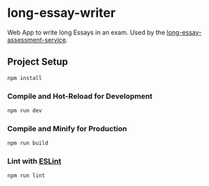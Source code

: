 # long-essay-writer

Web App to write long Essays in an exam.
Used by the [long-essay-assessment-service](https://github.com/EDUTIEK/long-essay-asessment-service).


## Project Setup

```sh
npm install
```

### Compile and Hot-Reload for Development

```sh
npm run dev
```

### Compile and Minify for Production

```sh
npm run build
```

### Lint with [ESLint](https://eslint.org/)

```sh
npm run lint
```
